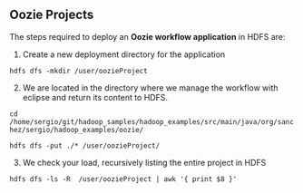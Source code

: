 ## Oozie Projects


The steps required to deploy an **Oozie workflow application** in HDFS are:

1. Create a new deployment directory for the application

`` hdfs dfs -mkdir /user/oozieProject ``

2. We are located in the directory where we manage the workflow with eclipse and return its content to HDFS.

`` cd /home/sergio/git/hadoop_samples/hadoop_examples/src/main/java/org/sanchez/sergio/hadoop_examples/oozie/ ``

`` hdfs dfs -put ./* /user/oozieProject/ ``

3. We check your load, recursively listing the entire project in HDFS

`` hdfs dfs -ls -R  /user/oozieProject | awk '{ print $8 }' ``
